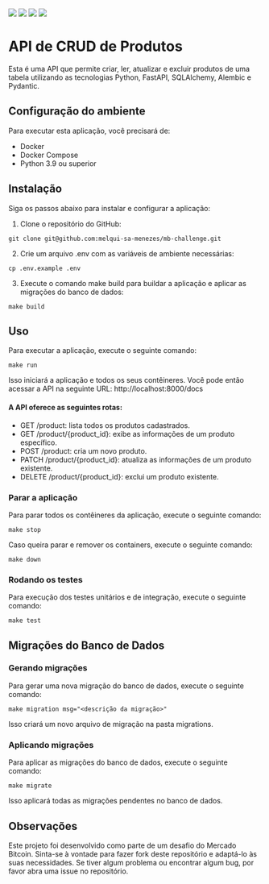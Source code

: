\
<img src="https://img.shields.io/badge/python-3.9.6-blue"/>
<img src="https://img.shields.io/badge/fastapi-0.93.0-orange"/>
<img src="https://img.shields.io/badge/SQLAlchemy-2.0.5-blueviolet"/>
<img src="https://img.shields.io/badge/coverage-96.65%25-darkgreen"/>

# API de CRUD de Produtos
Esta é uma API que permite criar, ler, atualizar e excluir produtos de uma tabela utilizando as tecnologias Python, FastAPI, SQLAlchemy, Alembic e Pydantic.

## Configuração do ambiente
Para executar esta aplicação, você precisará de:

- Docker
- Docker Compose
- Python 3.9 ou superior

## Instalação
Siga os passos abaixo para instalar e configurar a aplicação:

1. Clone o repositório do GitHub:
```commandline
git clone git@github.com:melqui-sa-menezes/mb-challenge.git
```
2. Crie um arquivo .env com as variáveis de ambiente necessárias:
```commandline
cp .env.example .env
```
3. Execute o comando make build para buildar a aplicação e aplicar as migrações do banco de dados:
```commandline
make build
```

## Uso
Para executar a aplicação, execute o seguinte comando:
```commandline
make run
```
Isso iniciará a aplicação e todos os seus contêineres.
Você pode então acessar a API na seguinte URL: http://localhost:8000/docs

#### A API oferece as seguintes rotas:

- GET /product: lista todos os produtos cadastrados.
- GET /product/{product_id}: exibe as informações de um produto específico.
- POST /product: cria um novo produto.
- PATCH /product/{product_id}: atualiza as informações de um produto existente.
- DELETE /product/{product_id}: exclui um produto existente.

### Parar a aplicação
Para parar todos os contêineres da aplicação, execute o seguinte comando:
```commandline
make stop
```
Caso queira parar e remover os containers, execute o seguinte comando:
```commandline
make down
```
### Rodando os testes
Para execução dos testes unitários e de integração, execute o seguinte comando:
```commandline
make test
```

## Migrações do Banco de Dados

### Gerando migrações
Para gerar uma nova migração do banco de dados, execute o seguinte comando:
```commandline
make migration msg="<descrição da migração>"
```
Isso criará um novo arquivo de migração na pasta migrations.

### Aplicando migrações
Para aplicar as migrações do banco de dados, execute o seguinte comando:
```commandline
make migrate
```
Isso aplicará todas as migrações pendentes no banco de dados.

## Observações
Este projeto foi desenvolvido como parte de um desafio do Mercado Bitcoin. 
Sinta-se à vontade para fazer fork deste repositório e adaptá-lo às suas necessidades. 
Se tiver algum problema ou encontrar algum bug, por favor abra uma issue no repositório.
